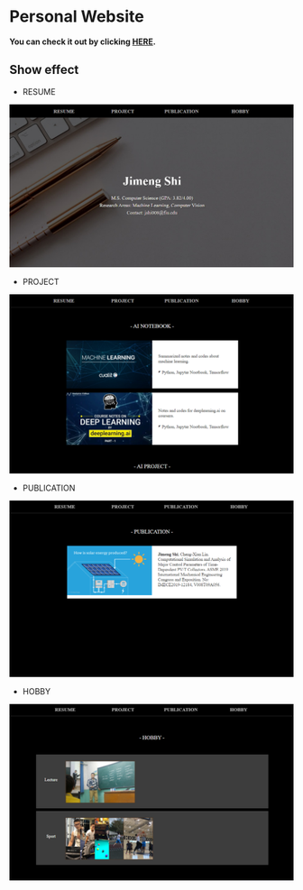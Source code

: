 # Personal Website

**You can check it out by clicking <a href="http://jimengai.ueuo.com/index.html" target="_blank">HERE</a>.**


## Show effect

- RESUME
<div align="center">
<img src="https://github.com/JimengShi/My-Personal-Website/blob/main/screenshot/resume.png" alt="Framework" >
</div>

- PROJECT
<div align="center">
<img src="https://github.com/JimengShi/My-Personal-Website/blob/main/screenshot/project.png" alt="Framework" >
</div>

- PUBLICATION
<div align="center">
<img src="https://github.com/JimengShi/My-Personal-Website/blob/main/screenshot/publication.png" alt="Framework" >
</div>

- HOBBY
<div align="center">
<img src="https://github.com/JimengShi/My-Personal-Website/blob/main/screenshot/hobby.png" alt="Framework" >
</div>
